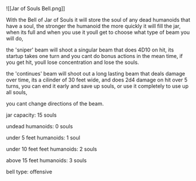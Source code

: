 ![[Jar of Souls Bell.png]]

With the Bell of Jar of Souls it will store the soul of any dead humanoids that have a soul, the stronger the humanoid the more quickly it will fill the jar, when its full and when you use it youll get to choose what type of beam you will do, 

the 'sniper' beam will shoot a singular beam that does 4D10 on hit, its startup takes one turn and you cant do bonus actions in the mean time, if you get hit, youll lose concentration and lose the souls. 

the 'continues' beam will shoot out a long lasting beam that deals damage over time, its a cilinder of 30 feet wide, and does 2d4 damage on hit over 5 turns, you can end it early and save up souls, or use it completely to use up all souls,


you cant change directions of the beam.

jar capacity: 15 souls

undead humanoids: 0 souls

under 5 feet humanoids: 1 soul

under 10 feet feet humanoids: 2 souls

above 15 feet humanoids: 3 souls


bell type: offensive



